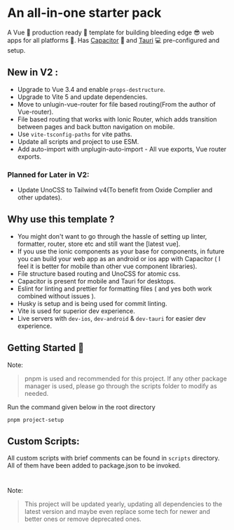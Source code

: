 # An all-in-one starter pack

A Vue 💚 production ready 🤩 template for building bleeding edge 😎 web apps for all platforms 🌟. Has [Capacitor](https://capacitorjs.com) 📱 and [Tauri](https://tauri.app) 💻 pre-configured and setup.

## New in V2 :

-   Upgrade to Vue 3.4 and enable `props-destructure`.
-   Upgrade to Vite 5 and update dependencies.
-   Move to unlugin-vue-router for file based routing(From the author of Vue-router).
-   File based routing that works with Ionic Router, which adds transition between pages and back button navigation on mobile.
-   Use `vite-tsconfig-paths` for vite paths.
-   Update all scripts and project to use ESM.
-   Add auto-import with unplugin-auto-import - All vue exports, Vue router exports.

### Planned for Later in V2:

-   Update UnoCSS to Tailwind v4(To benefit from Oxide Complier and other updates).

## Why use this template ?

-   You might don't want to go through the hassle of setting up linter, formatter, router, store etc and still want the [latest vue].
-   If you use the ionic components as your base for components, in future you can build your web app as an android or ios app with Capacitor ( I feel it is better for mobile than other vue component libraries).
-   File structure based routing and UnoCSS for atomic css.
-   Capacitor is present for mobile and Tauri for desktops.
-   Eslint for linting and prettier for formatting files ( and yes both work combined without issues ).
-   Husky is setup and is being used for commit linting.
-   Vite is used for superior dev experience.
-   Live servers with `dev-ios`, `dev-android` & `dev-tauri` for easier dev experience.

###

## Getting Started 🤩

Note:

> pnpm is used and recommended for this project. If any other package manager is used, please go through the scripts folder to modify as needed.

Run the command given below in the root directory

```
pnpm project-setup
```

## Custom Scripts:

All custom scripts with brief comments can be found in `scripts` directory. All of them have been added to package.json to be invoked.

#

Note:

> This project will be updated yearly, updating all dependencies to the latest version and maybe even replace some tech for newer and better ones or remove deprecated ones.
